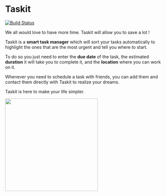 # Taskit

[![Build Status](http://jenkins.epfl.ch/buildStatus/icon?job=team-app)](http://jenkins.epfl.ch/job/team-app/)

We all would love to have more time. Taskit will allow you to save a lot !

Taskit is a **smart task manager** which will sort your tasks automatically to highlight the ones that are the most urgent and tell you where to start.

To do so you just need to enter the **due date** of the task, the estimated **duration** it will take you to complete it, and the **location** where you can work on it.

Whenever you need to schedule a task with friends, you can add them and contact them directly with Taskit to realize your dreams.

Taskit is here to make your life simpler.

<img src="https://github.com/sweng-epfl/sweng-team-app/blob/master/img/taskit.png" width="300">

